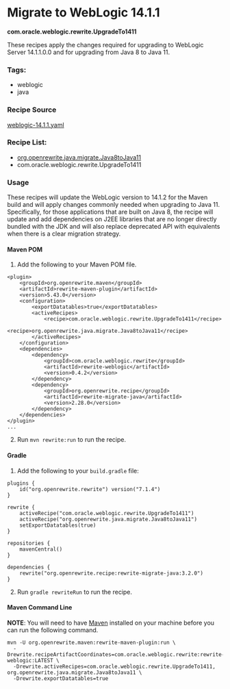 # Migrate to WebLogic 14.1.1
**com.oracle.weblogic.rewrite.UpgradeTo1411**

These recipes apply the changes required for upgrading to WebLogic Server 14.1.1.0.0 and for upgrading from Java 8 to Java 11.

### Tags:
  - weblogic
  - java

### Recipe Source

[weblogic-14.1.1.yaml](https://github.com/oracle/rewrite-recipes/blob/main/rewrite-weblogic/src/main/resources/META-INF/rewrite/weblogic-14.1.1.yaml)

### Recipe List:
  - [org.openrewrite.java.migrate.Java8toJava11](https://docs.openrewrite.org/recipes/java/migrate/java8tojava11)
  - com.oracle.weblogic.rewrite.UpgradeTo1411

### Usage

These recipes will update the WebLogic version to 14.1.2 for the Maven build and will apply changes commonly needed when upgrading to Java 11. Specifically, for those applications that are built on Java 8, the recipe will update and add dependencies on J2EE libraries that are no longer directly bundled with the JDK and will also replace deprecated API with equivalents when there is a clear migration strategy.

#### Maven POM

1. Add the following to your Maven POM file.
```
<plugin>
    <groupId>org.openrewrite.maven</groupId>
    <artifactId>rewrite-maven-plugin</artifactId>
    <version>5.43.0</version>
    <configuration>
        <exportDatatables>true</exportDatatables>
        <activeRecipes>
            <recipe>com.oracle.weblogic.rewrite.UpgradeTo1411</recipe>
            <recipe>org.openrewrite.java.migrate.Java8toJava11</recipe>
        </activeRecipes>
    </configuration>
    <dependencies>
        <dependency>
            <groupId>com.oracle.weblogic.rewrite</groupId>
            <artifactId>rewrite-weblogic</artifactId>
            <version>0.4.2</version>
        </dependency>
        <dependency>
            <groupId>org.openrewrite.recipe</groupId>
            <artifactId>rewrite-migrate-java</artifactId>
            <version>2.28.0</version>
        </dependency>
    </dependencies>
</plugin>
...
```
2. Run `mvn rewrite:run` to run the recipe.

#### Gradle

1. Add the following to your `build.gradle` file:

```
plugins {
    id("org.openrewrite.rewrite") version("7.1.4")
}

rewrite {
    activeRecipe("com.oracle.weblogic.rewrite.UpgradeTo1411")
    activeRecipe("org.openrewrite.java.migrate.Java8toJava11")
    setExportDatatables(true)
}

repositories {
    mavenCentral()
}

dependencies {
    rewrite("org.openrewrite.recipe:rewrite-migrate-java:3.2.0")
}
```
2. Run `gradle rewriteRun` to run the recipe.


#### Maven Command Line

**NOTE**: You will need to have [Maven](https://maven.apache.org/download.cgi) installed on your machine before you can run the following command.

```
mvn -U org.openrewrite.maven:rewrite-maven-plugin:run \
  -Drewrite.recipeArtifactCoordinates=com.oracle.weblogic.rewrite:rewrite-weblogic:LATEST \
  -Drewrite.activeRecipes=com.oracle.weblogic.rewrite.UpgradeTo1411, org.openrewrite.java.migrate.Java8toJava11 \
  -Drewrite.exportDatatables=true
  ```
